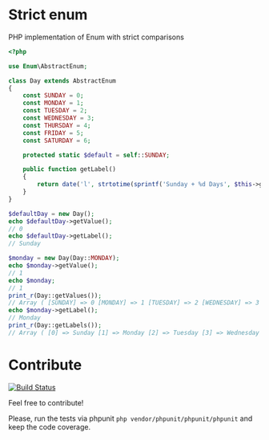 Strict enum
====

PHP implementation of Enum with strict comparisons

```php
<?php

use Enum\AbstractEnum;

class Day extends AbstractEnum
{
    const SUNDAY = 0;
    const MONDAY = 1;
    const TUESDAY = 2;
    const WEDNESDAY = 3;
    const THURSDAY = 4;
    const FRIDAY = 5;
    const SATURDAY = 6;

    protected static $default = self::SUNDAY;

    public function getLabel()
    {
        return date('l', strtotime(sprintf('Sunday + %d Days', $this->getValue())));
    }
}

$defaultDay = new Day();
echo $defaultDay->getValue();
// 0
echo $defaultDay->getLabel();
// Sunday

$monday = new Day(Day::MONDAY);
echo $monday->getValue();
// 1
echo $monday;
// 1
print_r(Day::getValues());
// Array ( [SUNDAY] => 0 [MONDAY] => 1 [TUESDAY] => 2 [WEDNESDAY] => 3 [THURSDAY] => 4 [FRIDAY] => 5 [SATURDAY] => 6 )
echo $monday->getLabel();
// Monday
print_r(Day::getLabels());
// Array ( [0] => Sunday [1] => Monday [2] => Tuesday [3] => Wednesday [4] => Thursday [5] => Friday [6] => Saturday )
```

# Contribute

[![Build Status](https://travis-ci.org/tuscanicz/enum.svg?branch=master)](https://travis-ci.org/tuscanicz/enum)

Feel free to contribute!

Please, run the tests via phpunit ``php vendor/phpunit/phpunit/phpunit`` and keep the code coverage.
